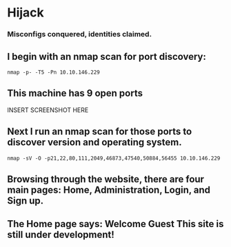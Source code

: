 # Hijack
### Misconfigs conquered, identities claimed.

## I begin with an nmap scan for port discovery:
```
nmap -p- -T5 -Pn 10.10.146.229
```
## This machine has 9 open ports
INSERT SCREENSHOT HERE

## Next I run an nmap scan for those ports to discover version and operating system. 
```
nmap -sV -O -p21,22,80,111,2049,46873,47540,50884,56455 10.10.146.229
```

## Browsing through the website, there are four main pages: Home, Administration, Login, and Sign up. 
## The Home page says: Welcome Guest This site is still under development!
